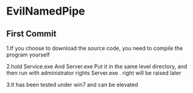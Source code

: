 # EvilNamedPipe
## First Commit
1.If you choose to download the source code, you need to compile the program yourself

2.hold Service.exe And Server.exe Put it in the same level directory, and then run with administrator rights Server.exe . right will be raised later

3.It has been tested under win7 and can be elevated
